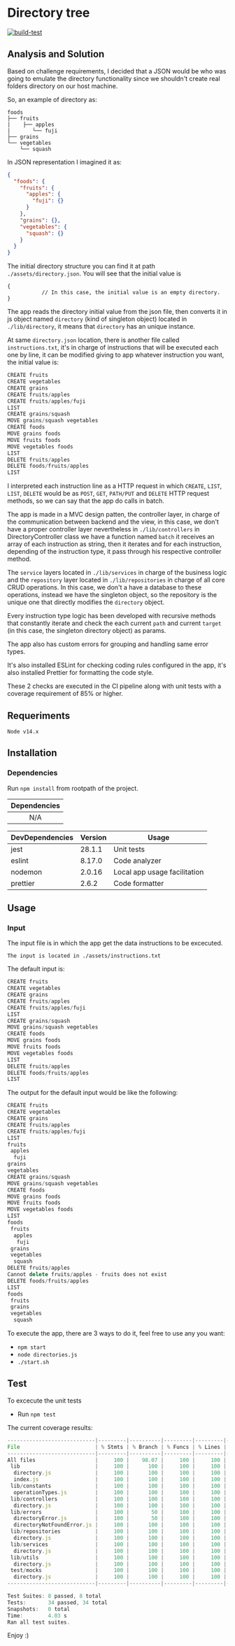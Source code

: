 # Directory tree

[![build-test](https://github.com/andres-epam/directory-tree/actions/workflows/ci.yml/badge.svg)](https://github.com/andres-epam/directory-tree/actions/workflows/ci.yml)


## Analysis and Solution

Based on challenge requirements, I decided that a JSON would be who was going to emulate the directory functionality since we shouldn't create real folders directory on our host machine.

So, an example of directory as:

    foods        
    ├── fruits
    |    ├── apples
    |       └── fuji
    ├── grains                                                
    └── vegetables
        └── squash
        
In JSON representation I imagined it as:
```json
{
  "foods": {
    "fruits": {
      "apples": {
        "fuji": {}
      }
    },
    "grains": {},
    "vegetables": {
      "squash": {}
    }
  }
}
```

The initial directory structure you can find it at path `./assets/directory.json`. You will see that the initial value is 
```
{
           // In this case, the initial value is an empty directory.
}
```
The app reads the directory initial value from the json file, then converts it in js object named `directory` (kind of singleton object) located in `./lib/directory`, it means that `directory` has an unique instance.

At same `directory.json` location, there is another file called `instructions.txt`, it's in charge of instructions that will be executed each one by line, it can be modified giving to app whatever instruction you want, the initial value is:

```js
CREATE fruits
CREATE vegetables
CREATE grains
CREATE fruits/apples
CREATE fruits/apples/fuji
LIST
CREATE grains/squash
MOVE grains/squash vegetables
CREATE foods
MOVE grains foods
MOVE fruits foods
MOVE vegetables foods
LIST
DELETE fruits/apples
DELETE foods/fruits/apples
LIST
```

I interpreted each instruction line as a HTTP request in which `CREATE`, `LIST`, `LIST`, `DELETE` would be as `POST`, `GET`, `PATH/PUT` and `DELETE` HTTP request methods, so we can say that the app do calls in batch.

The app is made in a MVC design patten, the controller layer, in charge of the communication between backend and the view, in this case, we don't have a proper controller layer nevertheless in `./lib/controllers` in DirectoryController class we have a function named `batch` it receives an array of each instruction as string, then it iterates and for each instruction, depending of the instruction type, it pass through his respective controller method.

The `service` layers located in `./lib/services` in charge of the business logic and the `repository` layer located in `./lib/repositories` in charge of all core CRUD operations. In this case, we don't a have a database to these operations, instead we have the singleton object, so the repository is the unique one that directly modifies the `directory` object.

Every instruction type logic has been developed with recursive methods that constantly iterate and check the each current `path` and current `target` (in this case, the singleton directory object) as params.

The app also has custom errors for grouping and handling same error types.

It's also installed ESLint for checking coding rules configured in the app, it's also installed Prettier for formatting the code style.

These 2 checks are executed in the CI pipeline along with unit tests with a coverage requirement of 85% or higher.

## Requeriments

`Node v14.x`

## Installation

### Dependencies
Run `npm install` from rootpath of the project.

| Dependencies |
|    :---:     |
|     N/A      |

| DevDependencies | Version |        Usage        |
|   :---   |   ---  |            ---               |
| jest     | 28.1.1 | Unit tests                   |
| eslint   | 8.17.0 | Code analyzer                |
| nodemon  | 2.0.16 | Local app usage facilitation |
| prettier | 2.6.2  | Code formatter               |

## Usage

### Input

The input file is in which the app get the data instructions to be excecuted. 

    The input is located in ./assets/instructions.txt

The default input is: 
```js
CREATE fruits
CREATE vegetables
CREATE grains
CREATE fruits/apples
CREATE fruits/apples/fuji
LIST
CREATE grains/squash
MOVE grains/squash vegetables
CREATE foods
MOVE grains foods
MOVE fruits foods
MOVE vegetables foods
LIST
DELETE fruits/apples
DELETE foods/fruits/apples
LIST
```
The output for the default input would be like the following:

```js
CREATE fruits
CREATE vegetables        
CREATE grains
CREATE fruits/apples     
CREATE fruits/apples/fuji
LIST
fruits
 apples
  fuji
grains
vegetables
CREATE grains/squash
MOVE grains/squash vegetables
CREATE foods
MOVE grains foods
MOVE fruits foods
MOVE vegetables foods
LIST
foods
 fruits
  apples
   fuji
 grains
 vegetables
  squash
DELETE fruits/apples
Cannot delete fruits/apples - fruits does not exist
DELETE foods/fruits/apples
LIST
foods
 fruits
 grains
 vegetables
  squash
```

To execute the app, there are 3 ways to do it, feel free to use any you want:

- `npm start`
- `node directories.js`
- `./start.sh`

## Test

To excecute the unit tests
- Run `npm test`

The current coverage results:

```js
----------------------------|---------|----------|---------|---------|-------------------
File                        | % Stmts | % Branch | % Funcs | % Lines | Uncovered Line #s 
----------------------------|---------|----------|---------|---------|-------------------
All files                   |     100 |    98.07 |     100 |     100 |                   
 lib                        |     100 |      100 |     100 |     100 |                   
  directory.js              |     100 |      100 |     100 |     100 |                   
  index.js                  |     100 |      100 |     100 |     100 |                   
 lib/constants              |     100 |      100 |     100 |     100 |
  operationTypes.js         |     100 |      100 |     100 |     100 |
 lib/controllers            |     100 |      100 |     100 |     100 |
  directory.js              |     100 |      100 |     100 |     100 |
 lib/errors                 |     100 |       50 |     100 |     100 |
  directoryError.js         |     100 |       50 |     100 |     100 | 5
  directoryNotFoundError.js |     100 |      100 |     100 |     100 |
 lib/repositories           |     100 |      100 |     100 |     100 |
  directory.js              |     100 |      100 |     100 |     100 |
 lib/services               |     100 |      100 |     100 |     100 |
  directory.js              |     100 |      100 |     100 |     100 |
 lib/utils                  |     100 |      100 |     100 |     100 |
  directory.js              |     100 |      100 |     100 |     100 |
 test/mocks                 |     100 |      100 |     100 |     100 |
  directory.js              |     100 |      100 |     100 |     100 |
----------------------------|---------|----------|---------|---------|-------------------

Test Suites: 8 passed, 8 total
Tests:       34 passed, 34 total
Snapshots:   0 total
Time:        4.03 s
Ran all test suites.
```

Enjoy :)
